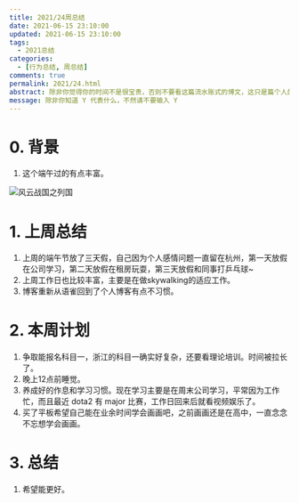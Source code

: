 ```yaml
---
title: 2021/24周总结
date: 2021-06-15 23:10:00
updated: 2021-06-15 23:10:00
tags:
  - 2021总结
categories: 
  - [行为总结, 周总结]
comments: true
permalink: 2021/24.html  
abstract: 除非你觉得你的时间不是很宝贵，否则不要看这篇流水账式的博文，这只是篇个人的工作的学习一个总结而已，没有包含任何的技术细节
message: 除非你知道 Y 代表什么，不然请不要输入 Y
---
```



# 0. 背景

1. 这个端午过的有点丰富。

<!--more-->

![风云战国之列国][0]

# 1. 上周总结

1. 上周的端午节放了三天假，自己因为个人感情问题一直留在杭州，第一天放假在公司学习，第二天放假在租房玩耍，第三天放假和同事打乒乓球~
2. 上周工作日也比较丰富，主要是在做skywalking的适应工作。
3. 博客重新从语雀回到了个人博客有点不习惯。

# 2. 本周计划

1. 争取能报名科目一，浙江的科目一确实好复杂，还要看理论培训。时间被拉长了。
2. 晚上12点前睡觉。
3. 养成好的作息和学习习惯。现在学习主要是在周末公司学习，平常因为工作忙，而且最近 dota2 有 major 比赛，工作日回来后就看视频娱乐了。
4. 买了平板希望自己能在业余时间学会画画吧，之前画画还是在高中，一直念念不忘想学会画画。

# 3. 总结

1. 希望能更好。

[0]: https://markdownnoteimages.oss-cn-hangzhou.aliyuncs.com/20210615231526.png